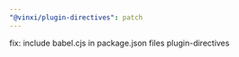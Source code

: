 ```yaml
---
"@vinxi/plugin-directives": patch
---
```


fix: include babel.cjs in package.json files plugin-directives
